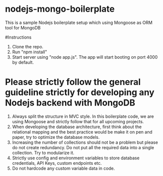 # nodejs-mongo-boilerplate

This is a sample Nodejs boilerplate setup which using Mongoose as ORM tool for MongoDB

#Instructions

1. Clone the repo.
2. Run "npm install"
2. Start server using "node app.js". The app will start booting on port 4000 by default.

# Please strictly follow the general guideline strictly for developing any Nodejs backend with MongoDB

1. Always split the structure in MVC style. In this boilerplate code, we are using Mongoose and strictly follow that for all upcoming projects.
2. When developing the database architecture, first think about the relational mapping and the best practice would be make it on pen and paper, try to optimize the database models.
3. Increasing the number of collections should not be a problem but please do not create redundancy. Do not put all the required data into a single collection. Try to modularize it.
4. Strictly use config and environment variables to store database credentials, API Keys, custom endpoints etc.
5. Do not hardcode any custom variable data in code.

